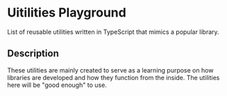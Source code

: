 # Uitilities Playground

List of reusable utilities written in TypeScript that mimics a popular library.

## Description

These utilities are mainly created to serve as a learning purpose on how libraries
are developed and how they function from the inside. The utilities here will
be "good enough" to use.
